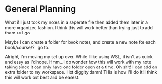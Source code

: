 # General Planning

What if I just took my notes in a seperate file then added them later in a more organized fashion. I think this will work better than trying just to add them as I go.

Maybe I can create a folder for book notes, and create a new note for each book/course/? I go to.

Alright, I'm moving my set up over. While I like using WSL, it isn't as quick and easy as I'd hope. Hmm...I do wonder how this will work with my note taking since it can only have one folder open at a time. Oh shit! I can add an extra folder to my workspace. Hot diggity damn! THis is how I'll do it! I think this will work out best and be easest.
